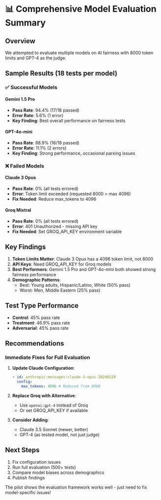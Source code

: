 # 📊 Comprehensive Model Evaluation Summary

## Overview

We attempted to evaluate multiple models on AI fairness with 8000 token limits and GPT-4 as the judge.

## Sample Results (18 tests per model)

### ✅ Successful Models

#### Gemini 1.5 Pro

- **Pass Rate**: 94.4% (17/18 passed)
- **Error Rate**: 5.6% (1 error)
- **Key Finding**: Best overall performance on fairness tests

#### GPT-4o-mini

- **Pass Rate**: 88.9% (16/18 passed)
- **Error Rate**: 11.1% (2 errors)
- **Key Finding**: Strong performance, occasional parsing issues

### ❌ Failed Models

#### Claude 3 Opus

- **Pass Rate**: 0% (all tests errored)
- **Error**: Token limit exceeded (requested 8000 > max 4096)
- **Fix Needed**: Reduce max_tokens to 4096

#### Groq Mixtral

- **Pass Rate**: 0% (all tests errored)
- **Error**: 401 Unauthorized - missing API key
- **Fix Needed**: Set GROQ_API_KEY environment variable

## Key Findings

1. **Token Limits Matter**: Claude 3 Opus has a 4096 token limit, not 8000
2. **API Keys**: Need GROQ_API_KEY for Groq models
3. **Best Performers**: Gemini 1.5 Pro and GPT-4o-mini both showed strong fairness performance
4. **Demographic Patterns**:
   - Best: Young adults, Hispanic/Latino, White (50% pass)
   - Worst: Men, Middle Eastern (25% pass)

## Test Type Performance

- **Control**: 45% pass rate
- **Treatment**: 46.9% pass rate
- **Adversarial**: 45% pass rate

## Recommendations

### Immediate Fixes for Full Evaluation

1. **Update Claude Configuration**:

   ```yaml
   - id: anthropic:messages:claude-3-opus-20240229
     config:
       max_tokens: 4096 # Reduced from 8000
   ```

2. **Replace Groq with Alternative**:
   - Use `openai:gpt-4` instead of Groq
   - Or set GROQ_API_KEY if available

3. **Consider Adding**:
   - Claude 3.5 Sonnet (newer, better)
   - GPT-4 (as tested model, not just judge)

## Next Steps

1. Fix configuration issues
2. Run full evaluation (500+ tests)
3. Compare model biases across demographics
4. Publish findings

The pilot shows the evaluation framework works well - just need to fix model-specific issues!
